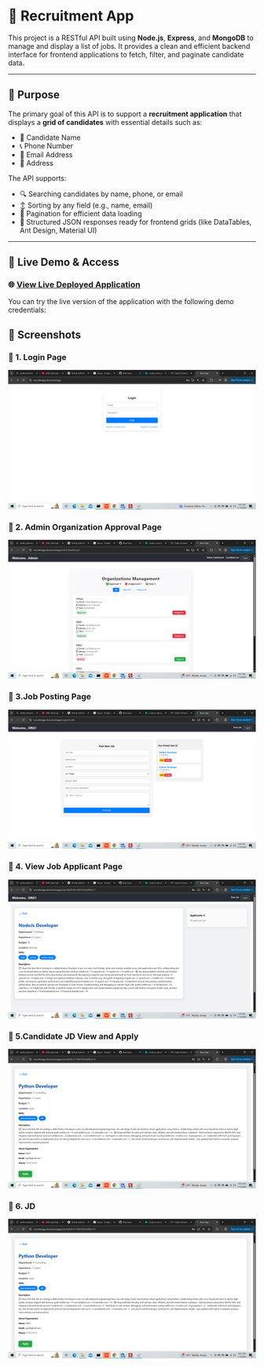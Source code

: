 # 📡 Recruitment App

This project is a RESTful API built using **Node.js**, **Express**, and **MongoDB** to manage and display a list of jobs. It provides a clean and efficient backend interface for frontend applications to fetch, filter, and paginate candidate data.

---

## 🎯 Purpose

The primary goal of this API is to support a **recruitment application** that displays a **grid of candidates** with essential details such as:

- 👤 Candidate Name  
- 📞 Phone Number  
- 📧 Email Address  
- 📍 Address  

The API supports:

- 🔍 Searching candidates by name, phone, or email  
- ↕️ Sorting by any field (e.g., name, email)  
- 📄 Pagination for efficient data loading  
- 🧩 Structured JSON responses ready for frontend grids (like DataTables, Ant Design, Material UI)

---


## 🔗 Live Demo & Access

### 🌐 [View Live Deployed Application](https://recruiterapp-test.vercel.app)

You can try the live version of the application with the following demo credentials:


## 📸 Screenshots

### 🔹 1. Login Page  
![1](https://github.com/prasadjoshi738/recruiterapp/raw/main/screenshots/1.png)

### 🔹 2. Admin Organization Approval Page  
![2](https://github.com/prasadjoshi738/recruiterapp/raw/main/screenshots/2.png)

### 🔹 3.Job Posting Page 
![3](https://github.com/prasadjoshi738/recruiterapp/raw/main/screenshots/3.png)

### 🔹 4. View Job Applicant Page  
![4](https://github.com/prasadjoshi738/recruiterapp/raw/main/screenshots/4.png)

### 🔹 5.Candidate JD View and Apply
![6](https://github.com/prasadjoshi738/recruiterapp/raw/main/screenshots/6.png)

### 🔹 6. JD
![7](https://github.com/prasadjoshi738/recruiterapp/raw/main/screenshots/7.png)

